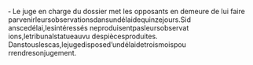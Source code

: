 ‐ Le juge en charge du dossier met les opposants en demeure de lui faire parvenirleursobservationsdansundélaidequinzejours.Sid anscedélai,lesintéressés neproduisentpasleursobservat ions,letribunalstatueauvu despiècesproduites.
Danstouslescas,lejugedisposed’undélaidetroismoispou rrendresonjugement.